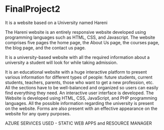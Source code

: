 # FinalProject2
It is a website based on a University named Hareni

The Hareni website is an entirely responsive website developed using programming languages such as HTML, CSS, and Javascript.
The website comprises five pages the home page, the About Us page, the courses page, the blog page, and the contact us page.

It is a university-based website with all the required information about a university a student will look for while taking admission.


It is an educational website with a huge interactive platform to present various information for different types of people: future students, current students, teachers, parents, those who want to get a new profession, etc. 
All the sections have to be well-balanced and organized so users can easily find everything they need. An interactive user interface is developed.
The Website is developed using HTML, CSS, JavaScript, and PHP programming languages.
All the possible information regarding the university is present on the website. Forms are also present with an effective appearance on the website for any query purposes.

AZURE SERVICES USED - STATIC WEB APPS and RESOURCE MANAGER

